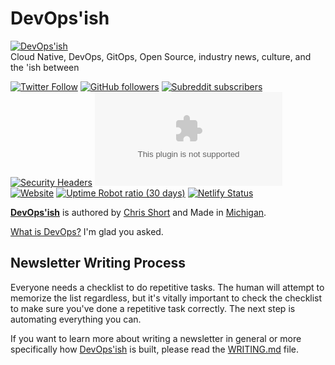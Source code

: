 # DevOps'ish

[![DevOps'ish](https://shortcdn.com/devopsish/DevOpsish.png#center)](https://devopsish.com)  
Cloud Native, DevOps, GitOps, Open Source, industry news, culture, and the 'ish between

[![Twitter Follow](https://img.shields.io/twitter/follow/ChrisShort?style=social)](https://twitter.com/ChrisShort) [![GitHub followers](https://img.shields.io/github/followers/chris-short?style=social)](https://github.com/chris-short) [![Subreddit subscribers](https://img.shields.io/reddit/subreddit-subscribers/devopsish?style=social)](https://www.reddit.com/r/devopsish/) [![Security Headers](https://img.shields.io/security-headers?url=https%3A%2F%2Fdevopsish.com)](https://securityheaders.com/?q=devopsish.com&followRedirects=on) [![Mozilla HTTP Observatory Grade](https://img.shields.io/mozilla-observatory/grade/devopsish.com?publish)](https://observatory.mozilla.org/analyze/devopsish.com) [![Website](https://img.shields.io/website?url=https%3A%2F%2Fdevopsish.com)](https://status.chrisshort.net/781812229) [![Uptime Robot ratio (30 days)](https://img.shields.io/uptimerobot/ratio/m781812229-c71af32b561915c8c6cc6667)](https://status.chrisshort.net/781812229) [![Netlify Status](https://api.netlify.com/api/v1/badges/3c5fc0cf-70ad-4059-8406-dfc2b4b74481/deploy-status)](https://app.netlify.com/sites/devopsish/deploys)

[**DevOps'ish**](https://devopsish.com) is authored by [Chris Short](https://chrisshort.me/) and Made in [Michigan](https://www.michigan.org/).

[What is DevOps?](https://devopsish.com/what-is-devops/) I'm glad you asked.

## Newsletter Writing Process

Everyone needs a checklist to do repetitive tasks. The human will attempt to memorize the list regardless, but it's vitally important to check the checklist to make sure you've done a repetitive task correctly. The next step is automating everything you can.

If you want to learn more about writing a newsletter in general or more specifically how [DevOps'ish](https://devopsish.com/) is built, please read the [WRITING.md](WRITING.md) file.
